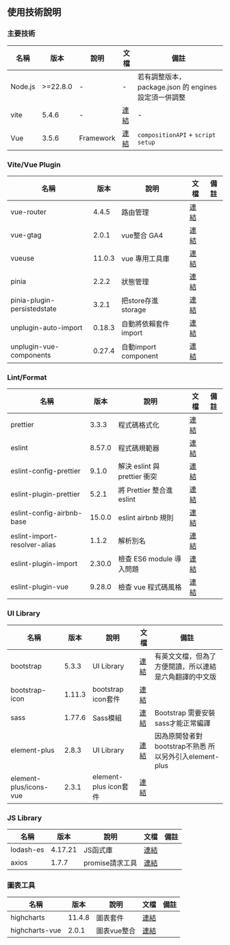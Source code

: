 ## 使用技術說明

### 主要技術

| 名稱    | 版本     | 說明      | 文檔                        | 備註                                                 |
| ------- | -------- | --------- | --------------------------- | ---------------------------------------------------- |
| Node.js | >=22.8.0 | -         | -                           | 若有調整版本，package.json 的 engines 設定須一併調整 |
| vite    | 5.4.6    | -         | [連結](https://vitejs.dev/) | -                                                    |
| Vue     | 3.5.6    | Framework | [連結](https://vuejs.org/)  | `compositionAPI` + `script setup`                    |

### Vite/Vue Plugin

| 名稱                        | 版本   | 說明                 | 文檔                                                               | 備註 |
| --------------------------- | ------ | -------------------- | ------------------------------------------------------------------ | ---- |
| vue-router                  | 4.4.5  | 路由管理             | [連結](https://router.vuejs.org/zh/)                               |      |
| vue-gtag                    | 2.0.1  | vue整合 GA4          | [連結](https://www.npmjs.com/package/vue-gtag)                     |      |
| vueuse                      | 11.0.3 | vue 專用工具庫       | [連結](https://v10-9-0.vueuse.org/)                                |      |
| pinia                       | 2.2.2  | 狀態管理             | [連結](https://seb-l.github.io/pinia-plugin-persist/)              |      |
| pinia-plugin-persistedstate | 3.2.1  | 把store存進storage   | [連結](https://prazdevs.github.io/pinia-plugin-persistedstate/zh/) |      |
| unplugin-auto-import        | 0.18.3 | 自動將依賴套件import | [連結](https://github.com/unplugin/unplugin-auto-import)           |      |
| unplugin-vue-components     | 0.27.4 | 自動import component | [連結](https://github.com/unplugin/unplugin-vue-components)        |      |

### Lint/Format

| 名稱                         | 版本   | 說明                         | 文檔                                                               | 備註 |
| ---------------------------- | ------ | ---------------------------- | ------------------------------------------------------------------ | ---- |
| prettier                     | 3.3.3  | 程式碼格式化                 | [連結](https://prettier.io/)                                       |      |
| eslint                       | 8.57.0 | 程式碼規範器                 | [連結](https://eslint.org/)                                        |      |
| eslint-config-prettier       | 9.1.0  | 解決 eslint 與 prettier 衝突 | [連結](https://github.com/prettier/eslint-config-prettier)         |      |
| eslint-plugin-prettier       | 5.2.1  | 將 Prettier 整合進 eslint    | [連結](https://github.com/prettier/eslint-plugin-prettier)         |      |
| eslint-config-airbnb-base    | 15.0.0 | eslint airbnb 規則           | [連結](https://www.npmjs.com/package/eslint-config-airbnb-base)    |      |
| eslint-import-resolver-alias | 1.1.2  | 解析別名                     | [連結](https://www.npmjs.com/package/eslint-import-resolver-alias) |      |
| eslint-plugin-import         | 2.30.0 | 檢查 ES6 module 導入問題     | [連結](https://www.npmjs.com/package/eslint-plugin-import)         |      |
| eslint-plugin-vue            | 9.28.0 | 檢查 vue 程式碼風格          | [連結](https://eslint.vuejs.org/)                                  |      |

### UI Library

| 名稱                   | 版本   | 說明                  | 文檔                                                       | 備註                                                   |
| ---------------------- | ------ | --------------------- | ---------------------------------------------------------- | ------------------------------------------------------ |
| bootstrap              | 5.3.3  | UI Library            | [連結](https://bootstrap5.hexschool.com/)                  | 有英文文檔，但為了方便閱讀，所以連結是六角翻譯的中文版 |
| bootstrap-icon         | 1.11.3 | bootstrap icon套件    | [連結](https://icons.getbootstrap.com/)                    |                                                        |
| sass                   | 1.77.6 | Sass模組              | [連結](https://www.npmjs.com/package/sass)                 | Bootstrap 需要安裝sass才能正常編譯                     |
| element-plus           | 2.8.3  | UI Library            | [連結](https://element-plus.org/zh-CN/)                    | 因為原開發者對bootstrap不熟悉 所以另外引入element-plus |
| element-plus/icons-vue | 2.3.1  | element-plus icon套件 | [連結](https://element-plus.org/zh-CN/component/icon.html) |                                                        |

### JS Library
| 名稱      | 版本    | 說明            | 文檔                                            | 備註 |
| --------- | ------- | --------------- | ----------------------------------------------- | ---- |
| lodash-es | 4.17.21 | JS函式庫        | [連結](https://www.npmjs.com/package/lodash-es) |      |
| axios     | 1.7.7   | promise請求工具 | [連結](https://github.com/axios/axios)          |      |

### 圖表工具
| 名稱           | 版本   | 說明        | 文檔                                                 | 備註 |
| -------------- | ------ | ----------- | ---------------------------------------------------- | ---- |
| highcharts     | 11.4.8 | 圖表套件    | [連結](https://highcharts.com.cn/)                   |      |
| highcharts-vue | 2.0.1  | 圖表vue整合 | [連結](https://github.com/highcharts/highcharts-vue) |      |
